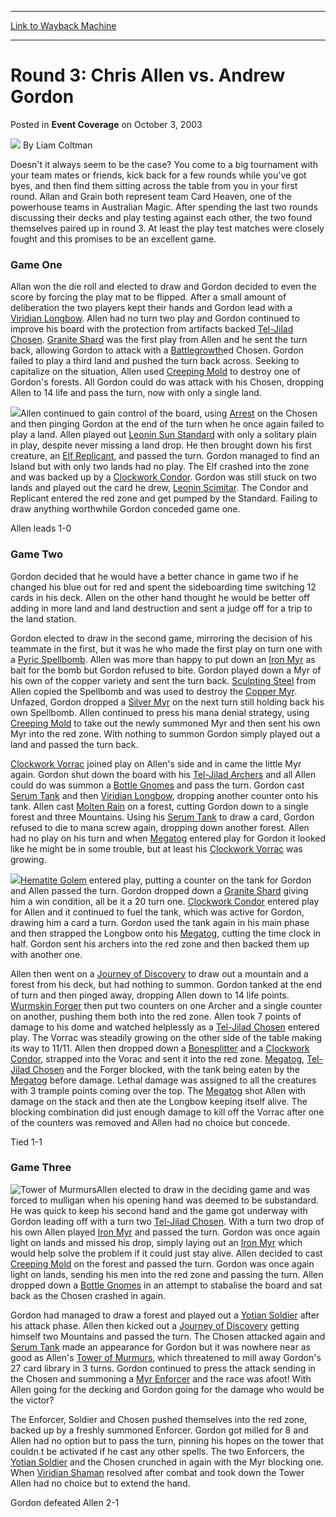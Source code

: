 
---
[Link to Wayback Machine](https://web.archive.org/web/20160802211447/http://magic.wizards.com/en/articles/archive/event-coverage/round-3-chris-allen-vs-andrew-gordon-2003-10-03)

[_metadata_:author]:- "Liam Coltman"
[_metadata_:description]:- "Doesn't it always seem to be the case? You come to a big tournament with your team mates or friends, kick back for a few rounds while you've got byes, and then find them sitting across the table from you in your first round. Allan and Grain both represent team Card Heaven, one of the powerhouse teams in Australian Magic. After spending the last two rounds discussing their decks and play testing against each other, the two found themselves paired up in round 3. At least the play test matches were closely fought and this promises to be an excellent game."
[_metadata_:generator]:- "Drupal 7 (http://drupal.org)"
[_metadata_:node]:- "787636"
[_metadata_:publish_date]:- "2003-10-03"
[_metadata_:source]:- "div-main-content"
[_metadata_:title]:- "Round 3: Chris Allen vs. Andrew Gordon"
[_metadata_:wayback_capture_timestamp]:- "2016-08-02 21:14:47"
[_metadata_:wayback_raw_url]:- "https://web.archive.org/web/20160802211447id_/http://magic.wizards.com/en/articles/archive/event-coverage/round-3-chris-allen-vs-andrew-gordon-2003-10-03"
[_metadata_:wayback_url]:- "http://magic.wizards.com/en/articles/archive/event-coverage/round-3-chris-allen-vs-andrew-gordon-2003-10-03"
---


Round 3: Chris Allen vs. Andrew Gordon
======================================



 Posted in **Event Coverage**
 on October 3, 2003 






![](https://media.magic.wizards.com/styles/auth_small/public/generic-avatar-150_0.png)
By Liam Coltman











Doesn't it always seem to be the case? You come to a big tournament with your team mates or friends, kick back for a few rounds while you've got byes, and then find them sitting across the table from you in your first round. Allan and Grain both represent team Card Heaven, one of the powerhouse teams in Australian Magic. After spending the last two rounds discussing their decks and play testing against each other, the two found themselves paired up in round 3. At least the play test matches were closely fought and this promises to be an excellent game.

### Game One

Allan won the die roll and elected to draw and Gordon decided to even the score by forcing the play mat to be flipped. After a small amount of deliberation the two players kept their hands and Gordon lead with a [Viridian Longbow](http://gatherer.wizards.com/Pages/Card/Details.aspx?name=Viridian+Longbow). Allen had no turn two play and Gordon continued to improve his board with the protection from artifacts backed [Tel-Jilad Chosen](http://gatherer.wizards.com/Pages/Card/Details.aspx?name=Tel-Jilad+Chosen). [Granite Shard](http://gatherer.wizards.com/Pages/Card/Details.aspx?name=Granite+Shard) was the first play from Allen and he sent the turn back, allowing Gordon to attack with a [Battlegrowth](http://gatherer.wizards.com/Pages/Card/Details.aspx?name=Battlegrowth)ed Chosen. Gordon failed to play a third land and pushed the turn back across. Seeking to capitalize on the situation, Allen used [Creeping Mold](http://gatherer.wizards.com/Pages/Card/Details.aspx?name=Creeping+Mold) to destroy one of Gordon's forests. All Gordon could do was attack with his Chosen, dropping Allen to 14 life and pass the turn, now with only a single land. 

![](https://media.magic.wizards.com/image_legacy_migration/sideboard/images/gpsyd03/a988.jpg)Allen continued to gain control of the board, using [Arrest](http://gatherer.wizards.com/Pages/Card/Details.aspx?name=Arrest) on the Chosen and then pinging Gordon at the end of the turn when he once again failed to play a land. Allen played out [Leonin Sun Standard](http://gatherer.wizards.com/Pages/Card/Details.aspx?name=Leonin+Sun+Standard) with only a solitary plain in play, despite never missing a land drop. He then brought down his first creature, an [Elf Replicant](http://gatherer.wizards.com/Pages/Card/Details.aspx?name=Elf+Replicant), and passed the turn. Gordon managed to find an Island but with only two lands had no play. The Elf crashed into the zone and was backed up by a [Clockwork Condor](http://gatherer.wizards.com/Pages/Card/Details.aspx?name=Clockwork+Condor). Gordon was still stuck on two lands and played out the card he drew, [Leonin Scimitar](http://gatherer.wizards.com/Pages/Card/Details.aspx?name=Leonin+Scimitar). The Condor and Replicant entered the red zone and get pumped by the Standard. Failing to draw anything worthwhile Gordon conceded game one.

Allen leads 1-0

### Game Two

Gordon decided that he would have a better chance in game two if he changed his blue out for red and spent the sideboarding time switching 12 cards in his deck. Allen on the other hand thought he would be better off adding in more land and land destruction and sent a judge off for a trip to the land station. 

Gordon elected to draw in the second game, mirroring the decision of his teammate in the first, but it was he who made the first play on turn one with a [Pyric Spellbomb](http://gatherer.wizards.com/Pages/Card/Details.aspx?name=Pyric+Spellbomb). Allen was more than happy to put down an [Iron Myr](http://gatherer.wizards.com/Pages/Card/Details.aspx?name=Iron+Myr) as bait for the bomb but Gordon refused to bite. Gordon played down a Myr of his own of the copper variety and sent the turn back. [Sculpting Steel](http://gatherer.wizards.com/Pages/Card/Details.aspx?name=Sculpting+Steel) from Allen copied the Spellbomb and was used to destroy the [Copper Myr](http://gatherer.wizards.com/Pages/Card/Details.aspx?name=Copper+Myr). Unfazed, Gordon dropped a [Silver Myr](http://gatherer.wizards.com/Pages/Card/Details.aspx?name=Silver+Myr) on the next turn still holding back his own Spellbomb. Allen continued to press his mana denial strategy, using [Creeping Mold](http://gatherer.wizards.com/Pages/Card/Details.aspx?name=Creeping+Mold) to take out the newly summoned Myr and then sent his own Myr into the red zone. With nothing to summon Gordon simply played out a land and passed the turn back.

[Clockwork Vorrac](http://gatherer.wizards.com/Pages/Card/Details.aspx?name=Clockwork+Vorrac) joined play on Allen's side and in came the little Myr again. Gordon shut down the board with his [Tel-Jilad Archers](http://gatherer.wizards.com/Pages/Card/Details.aspx?name=Tel-Jilad+Archers) and all Allen could do was summon a [Bottle Gnomes](http://gatherer.wizards.com/Pages/Card/Details.aspx?name=Bottle+Gnomes) and pass the turn. Gordon cast [Serum Tank](http://gatherer.wizards.com/Pages/Card/Details.aspx?name=Serum+Tank) and then [Viridian Longbow](http://gatherer.wizards.com/Pages/Card/Details.aspx?name=Viridian+Longbow), dropping another counter onto his tank. Allen cast [Molten Rain](http://gatherer.wizards.com/Pages/Card/Details.aspx?name=Molten+Rain) on a forest, cutting Gordon down to a single forest and three Mountains. Using his [Serum Tank](http://gatherer.wizards.com/Pages/Card/Details.aspx?name=Serum+Tank) to draw a card, Gordon refused to die to mana screw again, dropping down another forest. Allen had no play on his turn and when [Megatog](http://gatherer.wizards.com/Pages/Card/Details.aspx?name=Megatog) entered play for Gordon it looked like he might be in some trouble, but at least his [Clockwork Vorrac](http://gatherer.wizards.com/Pages/Card/Details.aspx?name=Clockwork+Vorrac) was growing.

![](https://media.magic.wizards.com/image_legacy_migration/sideboard/images/gpsyd03/a987.jpg)[Hematite Golem](http://gatherer.wizards.com/Pages/Card/Details.aspx?name=Hematite+Golem) entered play, putting a counter on the tank for Gordon and Allen passed the turn. Gordon dropped down a [Granite Shard](http://gatherer.wizards.com/Pages/Card/Details.aspx?name=Granite+Shard) giving him a win condition, all be it a 20 turn one. [Clockwork Condor](http://gatherer.wizards.com/Pages/Card/Details.aspx?name=Clockwork+Condor) entered play for Allen and it continued to fuel the tank, which was active for Gordon, drawing him a card a turn. Gordon used the tank again in his main phase and then strapped the Longbow onto his [Megatog](http://gatherer.wizards.com/Pages/Card/Details.aspx?name=Megatog), cutting the time clock in half. Gordon sent his archers into the red zone and then backed them up with another one.

Allen then went on a [Journey of Discovery](http://gatherer.wizards.com/Pages/Card/Details.aspx?name=Journey+of+Discovery) to draw out a mountain and a forest from his deck, but had nothing to summon. Gordon tanked at the end of turn and then pinged away, dropping Allen down to 14 life points. [Wurmskin Forger](http://gatherer.wizards.com/Pages/Card/Details.aspx?name=Wurmskin+Forger) then put two counters on one Archer and a single counter on another, pushing them both into the red zone. Allen took 7 points of damage to his dome and watched helplessly as a [Tel-Jilad Chosen](http://gatherer.wizards.com/Pages/Card/Details.aspx?name=Tel-Jilad+Chosen) entered play. The Vorrac was steadily growing on the other side of the table making its way to 11/11. Allen then dropped down a [Bonesplitter](http://gatherer.wizards.com/Pages/Card/Details.aspx?name=Bonesplitter) and a [Clockwork Condor](http://gatherer.wizards.com/Pages/Card/Details.aspx?name=Clockwork+Condor), strapped into the Vorac and sent it into the red zone. [Megatog](http://gatherer.wizards.com/Pages/Card/Details.aspx?name=Megatog), [Tel-Jilad Chosen](http://gatherer.wizards.com/Pages/Card/Details.aspx?name=Tel-Jilad+Chosen) and the Forger blocked, with the tank being eaten by the [Megatog](http://gatherer.wizards.com/Pages/Card/Details.aspx?name=Megatog) before damage. Lethal damage was assigned to all the creatures with 3 trample points coming over the top. The [Megatog](http://gatherer.wizards.com/Pages/Card/Details.aspx?name=Megatog) shot Allen with damage on the stack and then ate the Longbow keeping itself alive. The blocking combination did just enough damage to kill off the Vorrac after one of the counters was removed and Allen had no choice but concede.

Tied 1-1

### Game Three

![Tower of Murmurs](http://gatherer.wizards.com/Handlers/Image.ashx?type=card&name=Tower+of+Murmurs)Allen elected to draw in the deciding game and was forced to mulligan when his opening hand was deemed to be substandard. He was quick to keep his second hand and the game got underway with Gordon leading off with a turn two [Tel-Jilad Chosen](http://gatherer.wizards.com/Pages/Card/Details.aspx?name=Tel-Jilad+Chosen). With a turn two drop of his own Allen played [Iron Myr](http://gatherer.wizards.com/Pages/Card/Details.aspx?name=Iron+Myr) and passed the turn. Gordon was once again light on lands and missed his drop, simply laying out an [Iron Myr](http://gatherer.wizards.com/Pages/Card/Details.aspx?name=Iron+Myr) which would help solve the problem if it could just stay alive. Allen decided to cast [Creeping Mold](http://gatherer.wizards.com/Pages/Card/Details.aspx?name=Creeping+Mold) on the forest and passed the turn. Gordon was once again light on lands, sending his men into the red zone and passing the turn. Allen dropped down a [Bottle Gnomes](http://gatherer.wizards.com/Pages/Card/Details.aspx?name=Bottle+Gnomes) in an attempt to stabalise the board and sat back as the Chosen crashed in again. 

Gordon had managed to draw a forest and played out a [Yotian Soldier](http://gatherer.wizards.com/Pages/Card/Details.aspx?name=Yotian+Soldier) after his attack phase. Allen then kicked out a [Journey of Discovery](http://gatherer.wizards.com/Pages/Card/Details.aspx?name=Journey+of+Discovery) getting himself two Mountains and passed the turn. The Chosen attacked again and [Serum Tank](http://gatherer.wizards.com/Pages/Card/Details.aspx?name=Serum+Tank) made an appearance for Gordon but it was nowhere near as good as Allen's [Tower of Murmurs](http://gatherer.wizards.com/Pages/Card/Details.aspx?name=Tower+of+Murmurs), which threatened to mill away Gordon's 27 card library in 3 turns. Gordon continued to press the attack sending in the Chosen and summoning a [Myr Enforcer](http://gatherer.wizards.com/Pages/Card/Details.aspx?name=Myr+Enforcer) and the race was afoot! With Allen going for the decking and Gordon going for the damage who would be the victor?

The Enforcer, Soldier and Chosen pushed themselves into the red zone, backed up by a freshly summoned Enforcer. Gordon got milled for 8 and Allen had no option but to pass the turn, pinning his hopes on the tower that couldn.t be activated if he cast any other spells. The two Enforcers, the [Yotian Soldier](http://gatherer.wizards.com/Pages/Card/Details.aspx?name=Yotian+Soldier) and the Chosen crunched in again with the Myr blocking one. When [Viridian Shaman](http://gatherer.wizards.com/Pages/Card/Details.aspx?name=Viridian+Shaman) resolved after combat and took down the Tower Allen had no choice but to extend the hand.

Gordon defeated Allen 2-1







